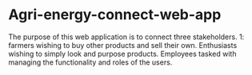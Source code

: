 # Agri-energy-connect-web-app
The purpose of this web application is to connect three stakeholders. 1: farmers wishing to buy other products and sell their own. Enthusiasts wishing to simply look and purpose products. Employees tasked with managing the functionality and roles of the users. 
